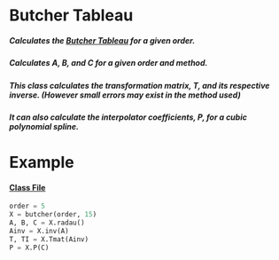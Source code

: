 # Butcher Tableau

##### Calculates the [Butcher Tableau](https://en.wikipedia.org/wiki/List_of_Runge%E2%80%93Kutta_methods#Radau_IIA_methods) for a given order.

##### Calculates A, B, and C for a given order and method. 

##### This class calculates the transformation matrix, T, and its respective inverse. (However small errors may exist in the method used)

##### It can also calculate the interpolator coefficients, P, for a cubic polynomial spline.

# Example 
#### [Class File](https://github.com/tjczec01/butcher/blob/master/butchertableau.py)



```python
order = 5
X = butcher(order, 15)
A, B, C = X.radau() 
Ainv = X.inv(A)        
T, TI = X.Tmat(Ainv)  
P = X.P(C)
              
```




